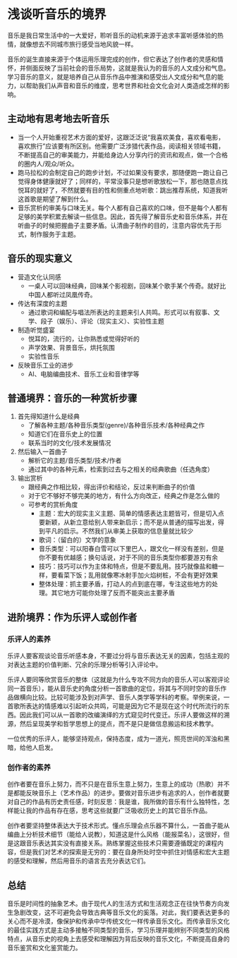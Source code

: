 # 浅谈听音乐的境界

音乐是我日常生活中的一大爱好，聆听音乐的动机来源于追求丰富听感体验的热情，就像想去不同城市旅行感受当地风貌一样。

音乐的诞生直接来源于个体运用乐理完成的创作，但它表达了创作者的灵感和情怀，并侧面反映了当前社会的音乐局势，这就是我认为的音乐的人文成分和气息。学习音乐的意义，就是培养自己从音乐作品中推演和感受出人文成分和气息的能力，以帮助我们从声音和音乐的维度，思考世界和社会文化会对人类造成怎样的影响。

## 主动地有思考地去听音乐
- 当一个人开始重视艺术方面的爱好，这跟泛泛说“我喜欢美食，喜欢看电影，喜欢旅行”应该要有所区别。他需要广泛涉猎代表作品，阅读相关领域书籍，不断提高自己的审美能力，并能给身边人分享内行的资讯和观点，做一个合格的圈内人/观众/听众。
- 跑马拉松的会制定自己的跑步计划，不过如果没有要求，那随便跑一跑让自己觉得身体健康就好了；同样的，平常没事只是想听歌放松一下，那也随意点找悦耳的就好了，不然就要有目的性和侧重点地听歌：跳出推荐系统，知道我听这首歌是期望了解到什么。
- 音乐赏析的审美与口味无关。每个人都有自己喜欢的口味，但不是每个人都有足够的美学积累去解读一些信息。因此，首先得了解音乐史和音乐体系，并在听曲子的时候把握曲子主要矛盾。认清曲子制作的目的，注意内容优先于形式，制作服务于主题。

## 音乐的现实意义
- 营造文化认同感
  - 一桌人可以回味经典，回味某个影视剧，回味某个歌手某个传奇。就好比中国人都听过凤凰传奇。
- 传达有深度的主题
    - 通过歌词和编配与唱法所表达的主题来引人共鸣。形式可以有叙事、文学、段子（娱乐）、评论（现实主义）、实验性主题
- 制造听觉盛宴
    - 悦耳的，流行的，让你熟悉或觉得好听的
    - 声学效果、背景音乐，烘托氛围
    - 实验性音乐
- 反映音乐工业的进步
  - AI、电脑编曲技术、音乐工业和音律学等

## 普通境界：音乐的一种赏析步骤
1. 首先得知道什么是经典
    - 了解各种主题/各种音乐类型(genre)/各种音乐技术/各种经典之作
    - 知道它们在音乐史上的位置
    - 联系当时的文化/技术发展情况
2. 然后输入一首曲子
    - 解析它的主题/音乐类型/技术/作者
    - 通过其中的各种元素，检索到过去与之相关的经典歌曲（任选角度）
3. 输出赏析
    - 跟经典之作相比较，得出评价和结论，反过来判断曲子的价值
    - 对于它不够好不够完美的地方，有什么方向改正，经典之作是怎么做的
    - 可参考的赏析角度
        - 主题：宏大的现实主义主题、简单的情感表达主题皆可，但是切入点要新颖，从新立意给别人带来新启示；而不是从普通的描写出发，得到平凡的启示。不然我们从审美上获取的信息量就比较少
        - 歌词：（留白的）文学的意象
        - 音乐类型：可以阳春白雪可以下里巴人，跟文化一样没有差别，但是你不要有优越感；换句话说，对于不同的音乐类型你都要游刃有余
        - 技巧：技巧可以作为主体和特点，但是不要乱用。技巧就像盐和糖一样，要看菜下饭；乱用就像寒冰射手加火焰树桩，不会有更好效果
        - 整体处理：抓主要矛盾，打动人的点到底在哪，专注这些地方的处理。其它地方可能你处理了反而不能突出主要矛盾

## 进阶境界：作为乐评人或创作者

### 乐评人的素养

乐评人要客观谈论音乐听感本身，不要过分将与音乐表达无关的因素，包括主观的对表达主题的价值判断、冗余的乐理分析等引入评论中。

乐评人要同等欣赏音乐的整体（这就是为什么专攻不同方向的音乐人可以客观评论同一首音乐），能从音乐史的角度分析一首歌曲的定位，将其与不同时空的音乐作品做横向比较。比较可能涉及到对声学、音乐人类学等学科的考察。举例来说，一首歌所表达的情感难以引起听众共鸣，可能是因为它不是现在这个时代所流行的东西。因此我们可以从一首歌的改编演绎的方式窥见时代变迁。乐评人要做这样的溯源，然后呈现美学和哲学思想上的提点，而不是只是做信息搬运和技术教学。

一位优秀的乐评人，能够坚持观点，保持态度，成为一道光，照亮世间的浑浊和黑暗，给他人启发。

### 创作者的素养

创作者要在音乐上努力，而不只是在音乐生意上努力，生意上的成功（热歌）并不是都能反映音乐上（艺术作品）的进步。要做对音乐进步有追求的人，创作者就要对自己的作品有历史责任感，时刻反思：我是谁，我所做的音乐有什么独特性，怎样能让我的作品有存在感，思考这些就要广泛吸收历史上的其它音乐作品。

创作者要坚持整体表达大于技术形式。懂点乐理会点乐器不算什么，一首曲子能从编曲上分析技术细节（能给人说教），知道这是什么风格（能报菜名），这很好，但是这跟音乐表达其实没有直接关系。熟练掌握这些技术只需要遵循既定的课程内容，但是我们对艺术的探索是无穷的：要在自身所处时空中抓住对情感和宏大主题的感受和理解，然后用音乐的语言去充分表达它们。

## 总结

音乐是时间性的抽象艺术。由于现代人的生活方式和生活观念正在往快节奏方向发生急剧改变，这不可避免会导致古典等音乐文化的奚落。对此，我们要表达更多的关心而不是冷漠，像保护和传承中华传统文化一样传承音乐文化。而传承音乐文化的最佳实践方式是主动多接触不同类型的音乐，学习乐理并能辨别不同类型的风格特点，从音乐史的视角上去感受和理解因为背后反映的音乐文化，不断提高自身的音乐鉴赏和文化鉴赏能力。